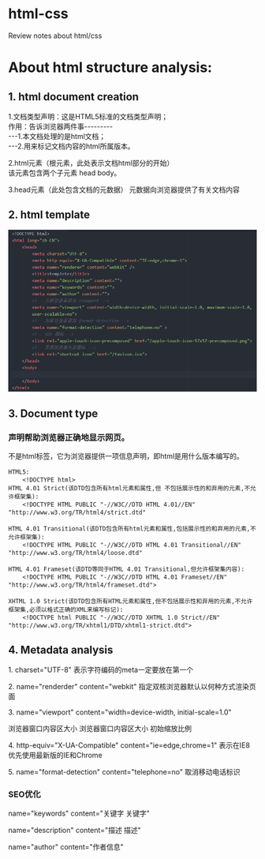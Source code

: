 # html-css
Review notes about html/css

<h1>About html structure analysis:</h1>

  <h2>1. html document creation</h2>  
    <p> 1.文档类型声明：<!DOCTYPE html>这是HTML5标准的文档类型声明；  <br/>
	作用：告诉浏览器两件事--------- <br/>
	---1.本文档处理的是html文档；   <br/> 
	---2.用来标记文档内容的html所属版本。</p>
    </p>
    <p> 2.html元素（根元素，此处表示文档html部分的开始）  <br/>
	该元素包含两个子元素 head body。  </p>
    <p>	3.head元素（此处包含文档的元数据）
	 元数据向浏览器提供了有关文档内容  </p>


  <h2>2. html template</h2>
  <img src="img/html-template.png" alt="">
  
  
  <h2>3. Document type</h2>
	<h3><!DOCTYPE>声明帮助浏览器正确地显示网页。</h3>
	   <p>不是html标签，它为浏览器提供一项信息声明，即html是用什么版本编写的。</p>
	
	HTML5:
		<!DOCTYPE html>
	HTML 4.01 Strict(该DTD包含所有html元素和属性,但 不包括展示性的和弃用的元素,不允许框架集):
		<!DOCTYPE HTML PUBLIC "-//W3C//DTD HTML 4.01//EN" "http://www.w3.org/TR/html4/strict.dtd"
		
	HTML 4.01 Transitional(该DTD包含所有html元素和属性,包括展示性的和弃用的元素,不允许框架集):
		<!DOCTYPE HTML PUBLIC "-//W3C//DTD HTML 4.01 Transitional//EN" "http://www.w3.org/TR/html4/loose.dtd"
		
	HTML 4.01 Frameset(该DTD等同于HTML 4.01 Transitional,但允许框架集内容):
		<!DOCTYPE HTML PUBLIC "-//W3C//DTD HTML 4.01 Frameset//EN" "http://www.w3.org/TR/html4/frameset.dtd">
		
	XHTML 1.0 Strict(该DTD包含所有HTML元素和属性,但不包括展示性和弃用的元素,不允许框架集,必须以格式正确的XML来编写标记):
		<!DOCTYPE html PUBLIC "-//W3C//DTD XHTML 1.0 Strict//EN" "http://www.w3.org/TR/xhtml1/DTD/xhtml1-strict.dtd"> 



  <h2>4. Metadata analysis</h2>
    <p>1. charset="UTF-8"  表示字符编码的meta一定要放在第一个</p>
	  <p>2. name="renderder" content="webkit"  指定双核浏览器默认以何种方式渲染页面  </p>
	  <p>3. name="viewport" content="width=device-width, initial-scale=1.0"  </p>
	  <p>      浏览器窗口内容区大小         浏览器窗口内容区大小     初始缩放比例    </p>
    <p>4. http-equiv="X-UA-Compatible" content="ie=edge,chrome=1"   表示在IE8优先使用最新版的IE和Chrome  </p>
    <p>5. name="format-detection" content="telephone=no"   取消移动电话标识   </p>
    <h3> SEO优化 </h3>
    <p> name="keywords" content="关键字   关键字" </p>
    <p> name="description" content="描述   描述" </p>
    <p> name="author" content="作者信息" </p>
  
  
